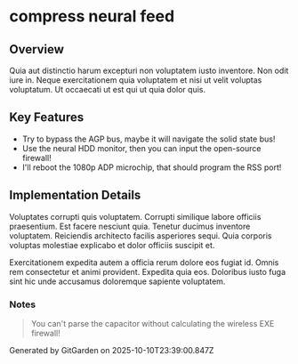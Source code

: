 # compress neural feed

## Overview
Quia aut distinctio harum excepturi non voluptatem iusto inventore. Non odit iure in. Neque exercitationem quia voluptatem et nisi ut velit voluptas voluptatum. Ut occaecati ut est qui ut quia dolor quis.

## Key Features
- Try to bypass the AGP bus, maybe it will navigate the solid state bus!
- Use the neural HDD monitor, then you can input the open-source firewall!
- I'll reboot the 1080p ADP microchip, that should program the RSS port!

## Implementation Details
Voluptates corrupti quis voluptatem. Corrupti similique labore officiis praesentium. Est facere nesciunt quia. Tenetur ducimus inventore voluptatem. Reiciendis architecto facilis asperiores sequi. Quia corporis voluptas molestiae explicabo et dolor officiis suscipit et.
 Exercitationem expedita autem a officia rerum dolore eos fugiat id. Omnis rem consectetur et animi provident. Expedita quia eos. Doloribus iusto fuga sint hic unde accusamus doloremque sapiente voluptatem.

### Notes
> You can't parse the capacitor without calculating the wireless EXE firewall!

Generated by GitGarden on 2025-10-10T23:39:00.847Z